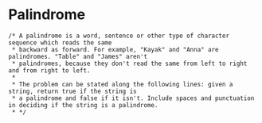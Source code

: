 # Palindrome

	/* A palindrome is a word, sentence or other type of character sequence which reads the same 
	 * backward as forward. For example, "Kayak" and "Anna" are palindromes. "Table" and "James" aren't 
	 * palindromes, because they don't read the same from left to right and from right to left. 
	 * 
	 * The problem can be stated along the following lines: given a string, return true if the string is 
	 * a palindrome and false if it isn't. Include spaces and punctuation in deciding if the string is a palindrome. 
	 * */
